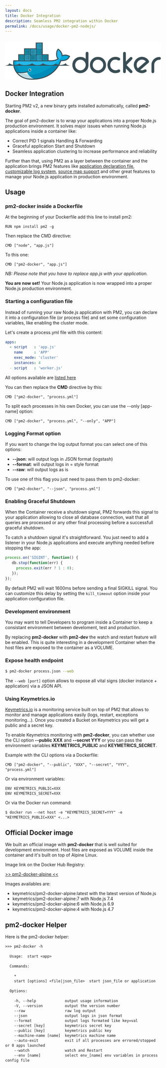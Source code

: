 ```yaml
---
layout: docs
title: Docker Integration
description: Seamless PM2 integration within Docker
permalink: /docs/usage/docker-pm2-nodejs/
---
```


<center style="margin-top: 28px; margin-bottom: 23px">
<img src="/images/docker_logo.png" title="Docker PM2 Node.js"/>
</center>

## Docker Integration

Starting PM2 v2, a new binary gets installed automatically, called **pm2-docker**.

The goal of pm2-docker is to wrap your applications into a proper Node.js production environment. It solves major issues when running Node.js applications inside a container like:

- Correct PID 1 signals Handling & Forwarding
- Graceful application Start and Shutdown
- Seamless application clustering to increase performance and reliability

Further than that, using PM2 as a layer between the container and the application brings PM2 features like [application declaration file](/docs/usage/application-declaration/), [customizable log system](/docs/usage/log-management/), [source map support](/docs/usage/source-map-support/) and other great features to manage your Node.js application in production environment.

## Usage

### pm2-docker inside a Dockerfile

At the beginning of your Dockerfile add this line to install pm2:

```
RUN npm install pm2 -g
```

Then replace the CMD directive:

```
CMD ["node", "app.js"]
```

To this one:

```
CMD ["pm2-docker", "app.js"]
```

*NB: Please note that you have to replace app.js with your application.*

**You are now set!** Your Node.js application is now wrapped into a proper Node.js production environment.

### Starting a configuration file

Instead of running your raw Node.js application with PM2, you can declare it into a configuration file (or process file) and set some configuration variables, like enabling the cluster mode.

Let's create a process.yml file with this content:

```yaml
apps:
  - script   : 'app.js'
    name     : 'APP'
    exec_mode: 'cluster'
    instances: 4
  - script   : 'worker.js'
```

All options available are [listed here](/docs/usage/application-declaration/#attributes-available)

You can then replace the **CMD** directive by this:

```
CMD ["pm2-docker", "process.yml"]
```

To split each processes in his own Docker, you can use the --only [app-name] option:

```
CMD ["pm2-docker", "process.yml", "--only", "APP"]
```

### Logging Format option

If you want to change the log output format you can select one of this options:

- **--json**: will output logs in JSON format (logstash)
- **--format**: will output logs in = style format
- **--raw**: will output logs as is

To use one of this flag you just need to pass them to pm2-docker:

```
CMD ["pm2-docker", "--json", "process.yml"]
```

### Enabling Graceful Shutdown

When the Container receive a shutdown signal, PM2 forwards this signal to your application allowing to close all database connection, wait that all queries are processed or any other final processing before a successfull graceful shutdown.

To catch a shutdown signal it's straightforward. You just need to add a listener in your Node.js applications and execute anything needed before stopping the app:

```javascript
process.on('SIGINT', function() {
   db.stop(function(err) {
     process.exit(err ? 1 : 0);
   });
});
```

By default PM2 will wait 1600ms before sending a final SIGKILL signal. You can customize this delay by setting the `kill_timeout` option inside your application configuration file.

### Development environment

You may want to tell Developers to program inside a Container to keep a consistant environment between develoment, test and production.

By replacing **pm2-docker** with **pm2-dev** the watch and restart feature will be enabled. This is quite interesting in a development Container when the host files are exposed to the container as a VOLUME.

### Expose health endpoint

```bash
$ pm2-docker process.json --web
```

The `--web [port]` option allows to expose all vital signs (docker instance + application) via a JSON API.

### Using Keymetrics.io

[Keymetrics.io](https://keymetrics.io/) is a monitoring service built on top of PM2 that allows to monitor and manage applications easily (logs, restart, exceptions monitoring...). Once you created a Bucket on Keymetrics you will get a public and a secret key.

To enable Keymetrics monitoring with **pm2-docker**, you can whether use the CLI option **--public XXX** and **--secret YYY** or you can pass the environment variables **KEYMETRICS_PUBLIC** and **KEYMETRICS_SECRET**.

Example with the CLI options via a Dockerfile:

```
CMD ["pm2-docker", "--public", "XXX", "--secret", "YYY", "process.yml"]
```

Or via environment variables:

```
ENV KEYMETRICS_PUBLIC=XXX
ENV KEYMETRICS_SECRET=XXX
```

Or via the Docker run command:

```
$ docker run --net host -e "KEYMETRICS_SECRET=YYY" -e "KEYMETRICS_PUBLIC=XXX" <...>
```

## Official Docker image

We built an official image with **pm2-docker** that is well suited for development environment. Host files are exposed as VOLUME inside the container and it's built on top of Alpine Linux.

Image link on the Docker Hub Registry:

[>> pm2-docker-alpine <<](https://hub.docker.com/r/keymetrics/pm2-docker-alpine/)

Images availables are:

- keymetrics/pm2-docker-alpine:latest with the latest version of Node.js
- keymetrics/pm2-docker-alpine:7 with Node.js 7.4
- keymetrics/pm2-docker-alpine:6 with Node.js 6.9
- keymetrics/pm2-docker-alpine:4 with Node.js 4.7

## pm2-docker Helper

Here is the pm2-docker helper:

```
>>> pm2-docker -h

  Usage:  start <app>

  Commands:

    *
    start [options] <file|json_file>  start json_file or application

  Options:

    -h, --help             output usage information
    -V, --version          output the version number
    --raw                  raw log output
    --json                 output logs in json format
    --format               output logs formated like key=val
    --secret [key]         keymetrics secret key
    --public [key]         keymetrics public key
    --machine-name [name]  keymetrics machine name
    --auto-exit            exit if all processes are errored/stopped or 0 apps launched
    --watch                watch and Restart
    --env [name]           select env_[name] env variables in process config file
```
